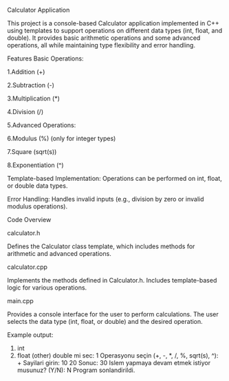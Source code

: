 Calculator Application

This project is a console-based Calculator application implemented in C++ using templates to support operations on different data types (int, float, and double). It provides basic arithmetic operations and some advanced operations, all while maintaining type flexibility and error handling.

Features
Basic Operations:

1.Addition (+)

2.Subtraction (-)

3.Multiplication (*)

4.Division (/)

5.Advanced Operations:

6.Modulus (%) (only for integer types)

7.Square (sqrt(s))

8.Exponentiation (^)

Template-based Implementation:
Operations can be performed on int, float, or double data types.

Error Handling:
Handles invalid inputs (e.g., division by zero or invalid modulus operations).

Code Overview

calculator.h

Defines the Calculator class template, which includes methods for arithmetic and advanced operations.

calculator.cpp

Implements the methods defined in Calculator.h. Includes template-based logic for various operations.

main.cpp

Provides a console interface for the user to perform calculations. The user selects the data type (int, float, or double) and the desired operation.

Example output:
1. int
2. float
(other) double mi sec: 1
Operasyonu seçin (+, -, *, /, %, sqrt(s), ^): +
Sayilari girin: 10 20
Sonuc: 30
Islem yapmaya devam etmek istiyor musunuz? (Y/N): N
Program sonlandirildi.



